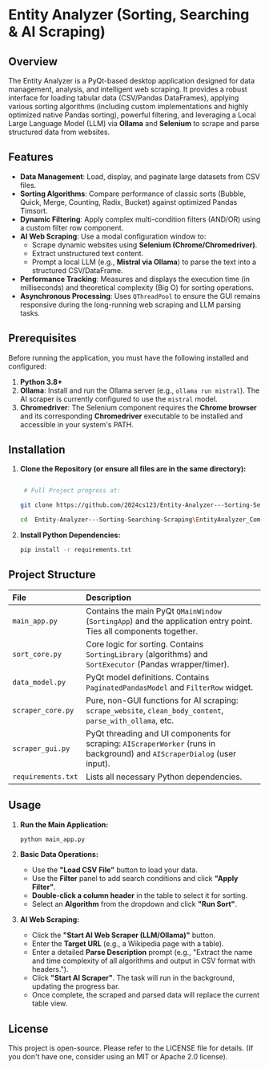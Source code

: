 # Entity Analyzer (Sorting, Searching & AI Scraping)

## Overview

The Entity Analyzer is a PyQt-based desktop application designed for data management, analysis, and intelligent web scraping. It provides a robust interface for loading tabular data (CSV/Pandas DataFrames), applying various sorting algorithms (including custom implementations and highly optimized native Pandas sorting), powerful filtering, and leveraging a Local Large Language Model (LLM) via **Ollama** and **Selenium** to scrape and parse structured data from websites.

## Features

* **Data Management**: Load, display, and paginate large datasets from CSV files.
* **Sorting Algorithms**: Compare performance of classic sorts (Bubble, Quick, Merge, Counting, Radix, Bucket) against optimized Pandas Timsort.
* **Dynamic Filtering**: Apply complex multi-condition filters (AND/OR) using a custom filter row component.
* **AI Web Scraping**: Use a modal configuration window to:
    * Scrape dynamic websites using **Selenium (Chrome/Chromedriver)**.
    * Extract unstructured text content.
    * Prompt a local LLM (e.g., **Mistral via Ollama**) to parse the text into a structured CSV/DataFrame.
* **Performance Tracking**: Measures and displays the execution time (in milliseconds) and theoretical complexity (Big O) for sorting operations.
* **Asynchronous Processing**: Uses `QThreadPool` to ensure the GUI remains responsive during the long-running web scraping and LLM parsing tasks.

## Prerequisites

Before running the application, you must have the following installed and configured:

1.  **Python 3.8+**
2.  **Ollama**: Install and run the Ollama server (e.g., `ollama run mistral`). The AI scraper is currently configured to use the `mistral` model.
3.  **Chromedriver**: The Selenium component requires the **Chrome browser** and its corresponding **Chromedriver** executable to be installed and accessible in your system's PATH.

## Installation

1.  **Clone the Repository (or ensure all files are in the same directory):**
    ```bash

     # Full Project progress at:
    
    git clone https://github.com/2024cs123/Entity-Analyzer---Sorting-Searching-Scraping.git
    
    cd  Entity-Analyzer---Sorting-Searching-Scraping\EntityAnalyzer_CompleteVersion

    ```

2.  **Install Python Dependencies:**
    ```bash
    pip install -r requirements.txt
    ```

## Project Structure

| File | Description |
| :--- | :--- |
| `main_app.py` | Contains the main PyQt `QMainWindow` (`SortingApp`) and the application entry point. Ties all components together. |
| `sort_core.py` | Core logic for sorting. Contains `SortingLibrary` (algorithms) and `SortExecutor` (Pandas wrapper/timer). |
| `data_model.py` | PyQt model definitions. Contains `PaginatedPandasModel` and `FilterRow` widget. |
| `scraper_core.py` | Pure, non-GUI functions for AI scraping: `scrape_website`, `clean_body_content`, `parse_with_ollama`, etc. |
| `scraper_gui.py` | PyQt threading and UI components for scraping: `AIScraperWorker` (runs in background) and `AIScraperDialog` (user input). |
| `requirements.txt` | Lists all necessary Python dependencies. |

## Usage

1.  **Run the Main Application:**
    ```bash
    python main_app.py
    ```

2.  **Basic Data Operations:**
    * Use the **"Load CSV File"** button to load your data.
    * Use the **Filter** panel to add search conditions and click **"Apply Filter"**.
    * **Double-click a column header** in the table to select it for sorting.
    * Select an **Algorithm** from the dropdown and click **"Run Sort"**.

3.  **AI Web Scraping:**
    * Click the **"Start AI Web Scraper (LLM/Ollama)"** button.
    * Enter the **Target URL** (e.g., a Wikipedia page with a table).
    * Enter a detailed **Parse Description** prompt (e.g., "Extract the name and time complexity of all algorithms and output in CSV format with headers.").
    * Click **"Start AI Scraper"**. The task will run in the background, updating the progress bar.
    * Once complete, the scraped and parsed data will replace the current table view.

## License

This project is open-source. Please refer to the LICENSE file for details. (If you don't have one, consider using an MIT or Apache 2.0 license).